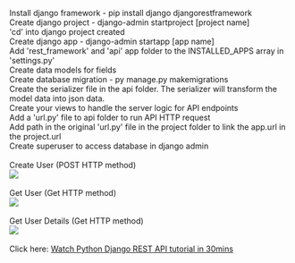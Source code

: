 Install django framework - pip install django djangorestframework<br/>
Create django project - django-admin startproject [project name]<br/>
'cd' into django project created<br/>
Create django app - django-admin startapp [app name] <br/>
Add 'rest_framework' and 'api' app folder to the INSTALLED_APPS array in 'settings.py'<br/>
Create data models for fields <br/>
Create database migration - py manage.py makemigrations <br/>
Create the serializer file in the api folder. The serializer will transform the model data into json data.<br/>
Create your views to handle the server logic for API endpoints <br/>
Add a 'url.py' file to api folder to run API HTTP request <br/>
Add path in the original 'url.py' file in the project folder to link the app.url in the project.url <br/>
Create superuser to access database in django admin <br/>
<br/>
Create User (POST HTTP method)<br/>
<img src="/crudapi/assets/createuser.jpg" /><br/>
<br/>
Get User (Get HTTP method)<br/>
<img src="/crudapi/assets/getuser.jpg" /><br/>
<br/>
Get User Details (Get HTTP method)<br/>
<img src="/crudapi/assets/userdetails.jpg" /><br/>
<br/>
Click here:
<a href="https://www.youtube.com/watch?v=NoLF7Dlu5mc" target="_blank">Watch Python Django REST API tutorial in 30mins</a>